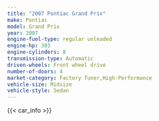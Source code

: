 ```yaml
---
title: "2007 Pontiac Grand Prix"
make: Pontiac
model: Grand Prix
year: 2007
engine-fuel-type: regular unleaded
engine-hp: 303
engine-cylinders: 8
transmission-type: Automatic
driven-wheels: Front wheel drive
number-of-doors: 4
market-category: Factory Tuner,High-Performance
vehicle-size: Midsize
vehicle-style: Sedan
---
```


{{< car_info >}}
